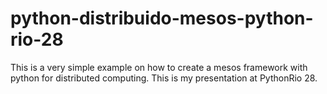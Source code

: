 # python-distribuido-mesos-python-rio-28
This is a very simple example on how to create a mesos framework with python for distributed computing. This is my presentation at PythonRio 28.

